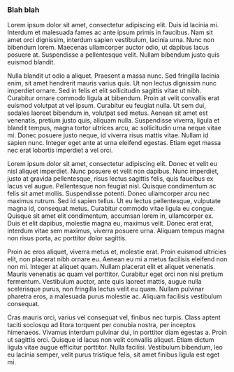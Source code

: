 ### Blah blah

Lorem ipsum dolor sit amet, consectetur adipiscing elit. Duis id lacinia mi. Interdum et malesuada fames ac ante ipsum primis in faucibus. Nam sit amet orci dignissim, interdum sapien vestibulum, lacinia urna. Nunc non bibendum lorem. Maecenas ullamcorper auctor odio, ut dapibus lacus posuere at. Suspendisse a pellentesque velit. Nullam bibendum justo quis euismod blandit.

Nulla blandit ut odio a aliquet. Praesent a massa nunc. Sed fringilla lacinia enim, sit amet hendrerit mauris varius quis. Ut non lectus dignissim nunc imperdiet ornare. Sed in felis et elit sollicitudin sagittis vitae ut nibh. Curabitur ornare commodo ligula at bibendum. Proin at velit convallis erat euismod volutpat at vel ipsum. Curabitur eu feugiat nulla. Ut sem dui, sodales laoreet bibendum in, volutpat sed metus. Aenean sit amet est venenatis, pretium justo quis, aliquam nulla. Suspendisse viverra, ligula et blandit tempus, magna tortor ultrices arcu, ac sollicitudin urna neque vitae mi. Donec posuere justo neque, id viverra risus mattis vitae. Nullam id sapien nunc. Integer eget ante at urna eleifend egestas. Etiam eget massa nec erat lobortis imperdiet a vel orci.

Lorem ipsum dolor sit amet, consectetur adipiscing elit. Donec et velit eu nisl aliquet imperdiet. Nunc posuere et velit non dapibus. Nunc imperdiet, justo at gravida pellentesque, risus lectus sagittis felis, quis faucibus ex lacus vel augue. Pellentesque non feugiat nisl. Quisque condimentum ac felis sit amet mollis. Suspendisse potenti. Donec ullamcorper arcu nec maximus rutrum. Sed id sapien tellus. Ut eu lectus pellentesque, vulputate magna id, consequat metus. Curabitur commodo vitae ligula eu congue. Quisque sit amet elit condimentum, accumsan lorem in, ullamcorper ex. Duis et elit dapibus, molestie magna eu, maximus velit. Donec erat erat, interdum vitae sem maximus, viverra posuere urna. Aliquam tempus magna non risus porta, ac porttitor dolor sagittis.

Proin ac eros aliquet, viverra metus et, molestie erat. Proin euismod ultricies elit, non placerat nibh ornare eu. Aenean eu mi a metus facilisis eleifend non non mi. Integer at aliquet quam. Nullam placerat elit et aliquet venenatis. Mauris venenatis ac quam vel porttitor. Curabitur eget orci non nisi pretium fermentum. Vestibulum auctor, ante quis laoreet mattis, augue nulla scelerisque purus, non fringilla lectus velit eu quam. Nullam pulvinar pharetra eros, a malesuada purus molestie ac. Aliquam facilisis vestibulum consequat.

Cras mauris orci, varius vel consequat vel, finibus nec turpis. Class aptent taciti sociosqu ad litora torquent per conubia nostra, per inceptos himenaeos. Vivamus interdum pulvinar dui, in porttitor diam egestas a. Proin ut sagittis orci. Quisque id lacus non velit convallis aliquet. Etiam dictum ligula vitae augue efficitur porttitor. Nulla facilisi. Vestibulum bibendum, leo eu lacinia semper, velit purus tristique felis, sit amet finibus ligula est eget mi. 